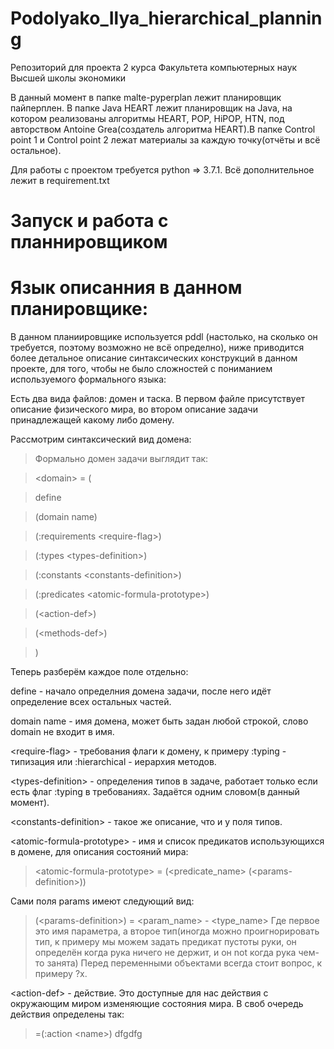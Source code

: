 # Podolyako_Ilya_hierarchical_planning

Репозиторий для проекта 2 курса Факультета компьютерных наук Высшей школы экономики

В данный момент в папке malte-pyperplan лежит планировщик пайперплен. В папке Java HEART лежит планировщик на Java, на котором реализованы алгоритмы HEART, POP, HiPOP, HTN, под авторством Antoine Grea(создатель алгоритма HEART).В папке Control point 1 и Control point 2 лежат материалы за каждую точку(отчёты и всё остальное).

Для работы с проектом требуется python => 3.7.1. Всё дополнительное лежит в requirement.txt


# Запуск и работа с планнировщиком


# Язык описанния в данном планировщике:
В данном планиировщике используется pddl (настолько, на сколько он требуется, поэтому возможно не всё определно), ниже приводится более детальное описание синтаксических конструкций в данном проекте, для того, чтобы не было сложностей с пониманием используемого формального языка:

Есть два вида файлов: домен и таска. В первом файле присутствует описание физического мира, во втором описание задачи принадлежащей какому либо домену.

Рассмотрим синтаксический вид домена:

>Формально домен задачи выглядит так:

>\<domain\> = (

>define

>(domain name)

>(:requirements \<require-flag\>)

>(:types \<types-definition\>)

>(:constants \<constants-definition\>)
  
>(:predicates \<atomic-formula-prototype\>)

>(\<action-def\>)

>(\<methods-def\>)

>)

Теперь разберём каждое поле отдельно:

define - начало определния домена задачи, после него идёт определение всех остальных частей.

domain name - имя домена, может быть задан любой строкой, слово domain не входит в имя.

\<require-flag\> - требования флаги к домену, к примеру :typing - типизация или :hierarchical - иерархия методов.

\<types-definition\> - определения типов в задаче, работает только если есть флаг :typing в требованиях. Задаётся одним словом(в данный момент).

\<constants-definition\> - такое же описание, что и у поля типов.

<atomic-formula-prototype\> - имя и список предикатов использующихся в домене, для описания состояний мира:

> \<atomic-formula-prototype\>	=	(\<predicate_name\> (\<params-definition\>))

Сами поля params имеют следующий вид:

>(\<params-definition\>) = 	<param_name> - <type_name>
Где первое это имя параметра, а второе тип(иногда можно проигнорировать тип, к примеру мы можем задать предикат пустоты руки, он определён когда рука ничего не держит, и он not когда рука чем-то занята)
Перед переменными объектами всегда стоит вопрос, к примеру ?x.

\<action-def\> - действие. Это доступные для нас действия с окружающим миром изменяющие состояния мира. В своб очередь действия определены так:
><action-def>=(:action	\<name\>)
  dfgdfg
